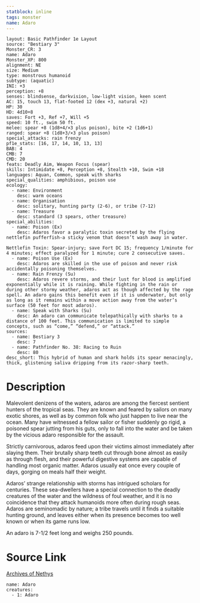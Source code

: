 ```yaml
---
statblock: inline
tags: monster
name: Adaro
---
```

```statblock
layout: Basic Pathfinder 1e Layout
source: "Bestiary 3"
Monster_CR: 3
name: Adaro
Monster_XP: 800
alignment: NE
size: Medium
type: monstrous humanoid
subtype: (aquatic)
INI: +3
perception: +8
senses: blindsense, darkvision, low-light vision, keen scent
AC: 15, touch 13, flat-footed 12 (dex +3, natural +2)
HP: 30
HD: 4d10+8
saves: Fort +3, Ref +7, Will +5
speed: 10 ft., swim 50 ft.
melee: spear +8 (1d8+4/×3 plus poison), bite +2 (1d6+1)
ranged: spear +8 (1d8+3/×3 plus poison)
special_attacks: rain frenzy
pf1e_stats: [16, 17, 14, 10, 13, 13]
BAB: 4
CMB: 7
CMD: 20
feats: Deadly Aim, Weapon Focus (spear)
skills: Intimidate +8, Perception +8, Stealth +10, Swim +18
languages: Aquan, Common, speak with sharks
special_qualities: amphibious, poison use
ecology:
  - name: Environment
    desc: warm oceans
  - name: Organisation
    desc: solitary, hunting party (2-6), or tribe (7-12)
  - name: Treasure
    desc: standard (3 spears, other treasure)
special_abilities:
  - name: Poison (Ex)
    desc: Adaros favor a paralytic toxin secreted by the flying nettlefin pufferfish-a sticky venom that doesn’t wash away in water.

Nettlefin Toxin: Spear-injury; save Fort DC 15; frequency 1/minute for 4 minutes; effect paralyzed for 1 minute; cure 2 consecutive saves.
  - name: Poison Use (Ex)
    desc: Adaros are skilled in the use of poison and never risk accidentally poisoning themselves.
  - name: Rain Frenzy (Su)
    desc: Adaros revere storms, and their lust for blood is amplified exponentially while it is raining. While fighting in the rain or during other stormy weather, adaros act as though affected by the rage spell. An adaro gains this benefit even if it is underwater, but only as long as it remains within a move action away from the water’s surface (50 feet for most adaros).
  - name: Speak with Sharks (Su)
    desc: An adaro can communicate telepathically with sharks to a distance of 100 feet. This communication is limited to simple concepts, such as “come,” “defend,” or “attack.”
sources:
  - name: Bestiary 3
    desc: 7
  - name: Pathfinder No. 38: Racing to Ruin
    desc: 80
desc_short: This hybrid of human and shark holds its spear menacingly, thick, glistening saliva dripping from its razor-sharp teeth.
```
# Description
Malevolent denizens of the waters, adaros are among the fiercest sentient hunters of the tropical seas. They are known and feared by sailors on many exotic shores, as well as by common folk who just happen to live near the ocean. Many have witnessed a fellow sailor or fisher suddenly go rigid, a poisoned spear jutting from his guts, only to fall into the water and be taken by the vicious adaro responsible for the assault.

Strictly carnivorous, adaros feed upon their victims almost immediately after slaying them. Their brutally sharp teeth cut through bone almost as easily as through flesh, and their powerful digestive systems are capable of handling most organic matter. Adaros usually eat once every couple of days, gorging on meals half their weight.

Adaros’ strange relationship with storms has intrigued scholars for centuries. These sea-dwellers have a special connection to the deadly creatures of the water and the wildness of foul weather, and it is no coincidence that they attack humanoids more often during rough seas. Adaros are seminomadic by nature; a tribe travels until it finds a suitable hunting ground, and leaves either when its presence becomes too well known or when its game runs low.

An adaro is 7-1/2 feet long and weighs 250 pounds.
# Source Link
[Archives of Nethys](https://aonprd.com/MonsterDisplay.aspx?ItemName=Adaro)
```encounter-table
name: Adaro
creatures:
  - 1: Adaro
```
